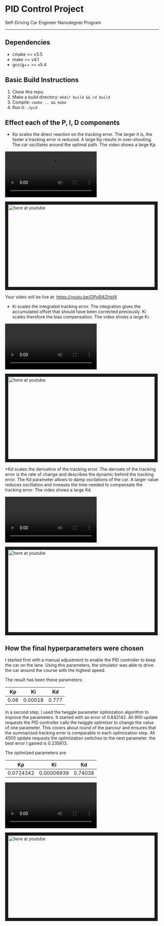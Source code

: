 # PID Control Project
Self-Driving Car Engineer Nanodegree Program

---

[//]: # (Image References)
[video1]: ./videos/best.mp4 "Best solution"
[video2]: ./videos/largekp.mp4 "Large Kp"
[video3]: ./videos/largeki.mp4 "Large Ki"
[video4]: ./videos/largekd.mp4 "Large Kd"

## Dependencies

* cmake >= v3.5
* make >= v4.1
* gcc/g++ >= v5.4

## Basic Build Instructions

1. Clone this repo.
2. Make a build directory: `mkdir build && cd build`
3. Compile: `cmake .. && make`
4. Run it: `./pid`

## Effect each of the P, I, D components

* Kp scales the direct reaction on the tracking error. The larger it is, the faster a tracking error is reduced.
A large Kp results in over-shooting. The car oscillates around the optimal path. The video shows a large Kp.

![large Kp value][video2]

<a href="http://www.youtube.com/watch?feature=player_embedded&v=OPx6l4ZHsf4
" target="_blank"><img src="http://img.youtube.com/vi/OPx6l4ZHsf4/0.jpg" 
alt="here at youtube" width="480" height="270" border="10" /></a>

Your video will be live at: https://youtu.be/OPx6l4ZHsf4

* Ki scales the integrated tracking error. The integration gives the accumulated offset that should have been corrected previously.
Ki scales therefore the bias compensation. The video shows a large Ki.

![large Ki value][video3]

<a href="http://www.youtube.com/watch?feature=player_embedded&v=4IPbuwjEkWY
" target="_blank"><img src="http://img.youtube.com/vi/4IPbuwjEkWY/0.jpg" 
alt="here at youtube" width="480" height="270" border="10" /></a>

*Kd scales the derivative of the tracking error. The derivate of the tracking error is the rate of change and describes the dynamic behind the tracking error. The Kd parameter allows to damp oscilations of the car. A larger value reduces oscillation and inreases the time needed to compensate the tracking error. The video shows a large Kd.

![large Kd value][video4]

<a href="http://www.youtube.com/watch?feature=player_embedded&v=ZdmMWmH42Oo
" target="_blank"><img src="http://img.youtube.com/vi/ZdmMWmH42Oo/0.jpg" 
alt="here at youtube" width="480" height="270" border="10" /></a>


## How the final hyperparameters were chosen

I started first with a manual adjustment to enable the PID controller to keep the car on the lane.
Using this parameters, the simulator was able to drive the car around the course with the highest speed.

The result has been these parameters:

| Kp      | Ki       | Kd       |
|:-------:|:--------:|:--------:|
| 0.08    | 0.00018  | 0.777    |

In a second step, I used the twiggle parameter optimzation algorithm to improve the parameters.
It started with an error of 0.842142.
All 900 update requests the PID controller calls the twiggle optimizer to change the value of one parameter. 
This covers about round of the parcour and ensures that the summarized tracking error is comparable in each optimization step.
All 4500 update requests the optimization switches to the next parameter. the best error I gained is 0.235613.

The optimized parameters are:

| Kp        | Ki         | Kd       |
|:---------:|:----------:|:--------:|
| 0.0724342 | 0.00006939 | 0.74038  |

![best solution][video1]

<a href="http://www.youtube.com/watch?feature=player_embedded&v=NW2TqJ_NRkQ
" target="_blank"><img src="http://img.youtube.com/vi/NW2TqJ_NRkQ/0.jpg" 
alt="here at youtube" width="480" height="270" border="10" /></a>




